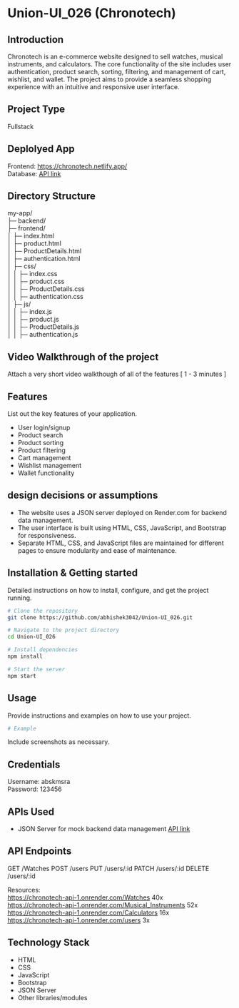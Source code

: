 # Union-UI_026 (Chronotech)


## Introduction
Chronotech is an e-commerce website designed to sell watches, musical instruments, and calculators. The core functionality of the site includes user authentication, product search, sorting, filtering, and management of cart, wishlist, and wallet. The project aims to provide a seamless shopping experience with an intuitive and responsive user interface.

## Project Type
Fullstack

## Deplolyed App
Frontend: https://chronotech.netlify.app/ <br>
Database: [API link](https://chronotech-api-1.onrender.com)

## Directory Structure
my-app/<br>
├─ backend/<br>
├─ frontend/<br>
│  ├─ index.html<br>
│  ├─ product.html<br>
│  ├─ ProductDetails.html<br>
│  ├─ authentication.html<br>
│  ├─ css/<br>
│  │  ├─ index.css<br>
│  │  ├─ product.css<br>
│  │  ├─ ProductDetails.css<br>
│  │  ├─ authentication.css<br>
│  ├─ js/<br>
│  │  ├─ index.js<br>
│  │  ├─ product.js<br>
│  │  ├─ ProductDetails.js<br>
│  │  ├─ authentication.js<br>


## Video Walkthrough of the project
Attach a very short video walkthough of all of the features [ 1 - 3 minutes ]

## Features
List out the key features of your application.

- User login/signup
- Product search
- Product sorting
- Product filtering
- Cart management
- Wishlist management
- Wallet functionality

## design decisions or assumptions
- The website uses a JSON server deployed on Render.com for backend data management.
- The user interface is built using HTML, CSS, JavaScript, and Bootstrap for responsiveness.
- Separate HTML, CSS, and JavaScript files are maintained for different pages to ensure modularity and ease of maintenance.

## Installation & Getting started
Detailed instructions on how to install, configure, and get the project running.

```bash
# Clone the repository
git clone https://github.com/abhishek3042/Union-UI_026.git

# Navigate to the project directory
cd Union-UI_026

# Install dependencies
npm install

# Start the server
npm start

```

## Usage
Provide instructions and examples on how to use your project.

```bash
# Example
```

Include screenshots as necessary.

## Credentials
Username: abskmsra <br>
Password: 123456

## APIs Used
- JSON Server for mock backend data management
[API link](https://chronotech-api-1.onrender.com)

## API Endpoints
GET    /Watches
POST   /users
PUT    /users/:id
PATCH  /users/:id
DELETE /users/:id

Resources:<br>
https://chronotech-api-1.onrender.com/Watches 40x<br>
https://chronotech-api-1.onrender.com/Musical_Instruments 52x<br>
https://chronotech-api-1.onrender.com/Calculators 16x<br>
https://chronotech-api-1.onrender.com/users 3x<br>

## Technology Stack

- HTML
- CSS
- JavaScript
- Bootstrap
- JSON Server
- Other libraries/modules